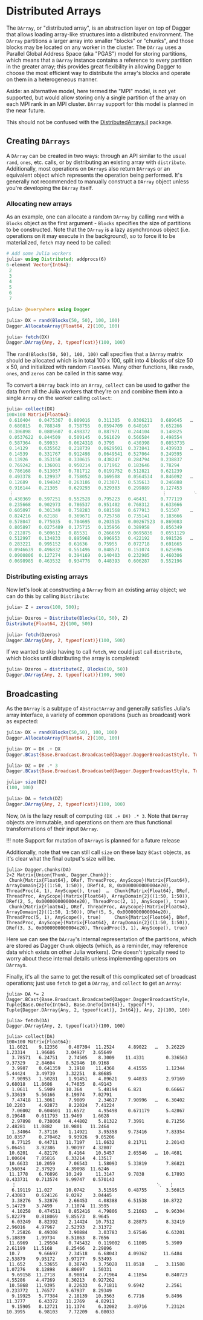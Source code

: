 # Distributed Arrays

The `DArray`, or "distributed array", is an abstraction layer on top of Dagger
that allows loading array-like structures into a distributed environment. The
`DArray` partitions a larger array into smaller "blocks" or "chunks", and those
blocks may be located on any worker in the cluster. The `DArray` uses a
Parallel Global Address Space (aka "PGAS") model for storing partitions, which
means that a `DArray` instance contains a reference to every partition in the
greater array; this provides great flexibility in allowing Dagger to choose the
most efficient way to distribute the array's blocks and operate on them in a
heterogeneous manner.

Aside: an alternative model, here termed the "MPI" model, is not yet supported,
but would allow storing only a single partition of the array on each MPI rank
in an MPI cluster. `DArray` support for this model is planned in the near
future.

This should not be confused with the [DistributedArrays.jl](https://github.com/JuliaParallel/DistributedArrays.jl) package.

## Creating `DArrays`

A `DArray` can be created in two ways: through an API similar to the usual
`rand`, `ones`, etc. calls, or by distributing an existing array with
`distribute`. Additionally, most operations on `DArray`s also return `DArray`s
or an equivalent object which represents the operation being performed. It's
generally not recommended to manually construct a `DArray` object unless you're
developing the `DArray` itself.

### Allocating new arrays

As an example, one can allocate a random `DArray` by calling `rand` with a
`Blocks` object as the first argument - `Blocks` specifies the size of
partitions to be constructed. Note that the `DArray` is a lazy asynchronous
object (i.e. operations on it may execute in the background), so to force it to
be materialized, `fetch` may need to be called:

```julia
# Add some Julia workers
julia> using Distributed; addprocs(6)
6-element Vector{Int64}:
 2
 3
 4
 5
 6
 7

julia> @everywhere using Dagger

julia> DX = rand(Blocks(50, 50), 100, 100)
Dagger.AllocateArray{Float64, 2}(100, 100)

julia> fetch(DX)
Dagger.DArray{Any, 2, typeof(cat)}(100, 100)
```

The `rand(Blocks(50, 50), 100, 100)` call specifies that a `DArray` matrix
should be allocated which is in total 100 x 100, split into 4 blocks of size 50
x 50, and initialized with random `Float64`s. Many other functions, like
`randn`, `ones`, and `zeros` can be called in this same way.

To convert a `DArray` back into an `Array`, `collect` can be used to gather the
data from all the Julia workers that they're on and combine them into a single
`Array` on the worker calling `collect`:

```julia
julia> collect(DX)
100×100 Matrix{Float64}:
 0.610404   0.0475367  0.809016   0.311305   0.0306211   0.689645   …  0.220267   0.678548   0.892062    0.0559988
 0.680815   0.788349   0.758755   0.0594709  0.640167    0.652266      0.331429   0.798848   0.732432    0.579534
 0.306898   0.0805607  0.498372   0.887971   0.244104    0.148825      0.340429   0.029274   0.140624    0.292354
 0.0537622  0.844509   0.509145   0.561629   0.566584    0.498554      0.427503   0.835242   0.699405    0.0705192
 0.587364   0.59933    0.0624318  0.3795     0.430398    0.0853735     0.379947   0.677105   0.0305861   0.748001
 0.14129    0.635562   0.218739   0.0629501  0.373841    0.439933   …  0.308294   0.0966736  0.783333    0.00763648
 0.14539    0.331767   0.912498   0.0649541  0.527064    0.249595      0.826705   0.826868   0.41398     0.80321
 0.13926    0.353158   0.330615   0.438247   0.284794    0.238837      0.791249   0.415801   0.729545    0.88308
 0.769242   0.136001   0.950214   0.171962   0.183646    0.78294       0.570442   0.321894   0.293101    0.911913
 0.786168   0.513057   0.781712   0.0191752  0.512821    0.621239      0.50503    0.0472064  0.0368674   0.75981
 0.493378   0.129937   0.758052   0.169508   0.0564534   0.846092   …  0.873186   0.396222   0.284       0.0242124
 0.12689    0.194842   0.263186   0.213071   0.535613    0.246888      0.579931   0.699231   0.441449    0.882772
 0.916144   0.21305    0.629293   0.329303   0.299889    0.127453      0.644012   0.311241   0.713782    0.0554386
 ⋮                                                       ⋮          ⋱
 0.430369   0.597251   0.552528   0.795223   0.46431     0.777119      0.189266   0.499178   0.715808    0.797629
 0.235668   0.902973   0.786537   0.951402   0.768312    0.633666      0.724196   0.866373   0.0679498   0.255039
 0.605097   0.301349   0.758283   0.681568   0.677913    0.51507    …  0.654614   0.37841    0.86399     0.583924
 0.824216   0.62188    0.369671   0.725758   0.735141    0.183666      0.0401394  0.522191   0.849429    0.839651
 0.578047   0.775035   0.704695   0.203515   0.00267523  0.869083      0.0975535  0.824887   0.00787017  0.920944
 0.805897   0.0275489  0.175715   0.135956   0.389958    0.856349      0.974141   0.586308   0.59695     0.906727
 0.212875   0.509612   0.85531    0.266659   0.0695836   0.0551129     0.788085   0.401581   0.948216    0.00242077
 0.512997   0.134833   0.895968   0.996953   0.422192    0.991526   …  0.838781   0.141053   0.747722    0.84489
 0.283221   0.995152   0.61636    0.75955    0.072718    0.691665      0.151339   0.295759   0.795476    0.203072
 0.0946639  0.496832   0.551496   0.848571   0.151074    0.625696      0.673817   0.273958   0.177998    0.563221
 0.0900806  0.127274   0.394169   0.140403   0.232985    0.460306      0.536441   0.200297   0.970311    0.0292218
 0.0698985  0.463532   0.934776   0.448393   0.606287    0.552196      0.883694   0.212222   0.888415    0.941097
```

### Distributing existing arrays

Now let's look at constructing a `DArray` from an existing array object; we can
do this by calling `Distribute`:

```julia
julia> Z = zeros(100, 500);

julia> Dzeros = Distribute(Blocks(10, 50), Z)
Distribute{Float64, 2}(100, 500)

julia> fetch(Dzeros)
Dagger.DArray{Any, 2, typeof(cat)}(100, 500)
```

If we wanted to skip having to call `fetch`, we could just call `distribute`,
which blocks until distributing the array is completed:

```julia
julia> Dzeros = distribute(Z, Blocks(10, 50))
Dagger.DArray{Any, 2, typeof(cat)}(100, 500)
```

## Broadcasting

As the `DArray` is a subtype of `AbstractArray` and generally satisfies Julia's
array interface, a variety of common operations (such as broadcast) work as
expected:

```julia
julia> DX = rand(Blocks(50,50), 100, 100)
Dagger.AllocateArray{Float64, 2}(100, 100)

julia> DY = DX .+ DX
Dagger.BCast{Base.Broadcast.Broadcasted{Dagger.DaggerBroadcastStyle, Tuple{Base.OneTo{Int64}, Base.OneTo{Int64}}, typeof(+), Tuple{Dagger.AllocateArray{Float64, 2}, Dagger.AllocateArray{Float64, 2}}}, Float64, 2}(100, 100)

julia> DZ = DY .* 3
Dagger.BCast{Base.Broadcast.Broadcasted{Dagger.DaggerBroadcastStyle, Tuple{Base.OneTo{Int64}, Base.OneTo{Int64}}, typeof(*), Tuple{Dagger.BCast{Base.Broadcast.Broadcasted{Dagger.DaggerBroadcastStyle, Tuple{Base.OneTo{Int64}, Base.OneTo{Int64}}, typeof(+), Tuple{Dagger.AllocateArray{Float64, 2}, Dagger.AllocateArray{Float64, 2}}}, Float64, 2}, Int64}}, Float64, 2}(100, 100)

julia> size(DZ)
(100, 100)

julia> DA = fetch(DZ)
Dagger.DArray{Any, 2, typeof(cat)}(100, 100)
```

Now, `DA` is the lazy result of computing `(DX .+ DX) .* 3`. Note that `DArray`
objects are immutable, and operations on them are thus functional
transformations of their input `DArray`.

!!! note
    Support for mutation of `DArray`s is planned for a future release

Additionally, note that we can still call `size` on these lazy `BCast` objects,
as it's clear what the final output's size will be.

```
julia> Dagger.chunks(DA)
2×2 Matrix{Union{Thunk, Dagger.Chunk}}:
 Chunk{Matrix{Float64}, DRef, ThreadProc, AnyScope}(Matrix{Float64}, ArrayDomain{2}((1:50, 1:50)), DRef(4, 8, 0x0000000000004e20), ThreadProc(4, 1), AnyScope(), true)  …  Chunk{Matrix{Float64}, DRef, ThreadProc, AnyScope}(Matrix{Float64}, ArrayDomain{2}((1:50, 1:50)), DRef(2, 5, 0x0000000000004e20), ThreadProc(2, 1), AnyScope(), true)
 Chunk{Matrix{Float64}, DRef, ThreadProc, AnyScope}(Matrix{Float64}, ArrayDomain{2}((1:50, 1:50)), DRef(5, 5, 0x0000000000004e20), ThreadProc(5, 1), AnyScope(), true)     Chunk{Matrix{Float64}, DRef, ThreadProc, AnyScope}(Matrix{Float64}, ArrayDomain{2}((1:50, 1:50)), DRef(3, 3, 0x0000000000004e20), ThreadProc(3, 1), AnyScope(), true)
```

Here we can see the `DArray`'s internal representation of the partitions, which
are stored as Dagger `Chunk` objects (which, as a reminder, may reference data
which exists on other Julia workers). One doesn't typically need to worry about
these internal details unless implementing operators on `DArray`s.

Finally, it's all the same to get the result of this complicated set of
broadcast operations; just use `fetch` to get a `DArray`, and `collect` to get
an `Array`:

```
julia> DA *= 2
Dagger.BCast{Base.Broadcast.Broadcasted{Dagger.DaggerBroadcastStyle, Tuple{Base.OneTo{Int64}, Base.OneTo{Int64}}, typeof(*), Tuple{Dagger.DArray{Any, 2, typeof(cat)}, Int64}}, Any, 2}(100, 100)

julia> fetch(DA)
Dagger.DArray{Any, 2, typeof(cat)}(100, 100)

julia> collect(DA)
100×100 Matrix{Float64}:
 11.6021    9.12356    0.407394  11.2524     4.89022   …   3.26229    1.23314    1.96686    3.04927   3.65649
  3.78571   6.24751    2.74505    8.3009    11.4331        0.336563   9.37329    2.84604    8.52946  10.9168
  3.9987    0.641359   3.1918    11.4368     4.41555       1.12344    5.44424    3.49739    3.32251   8.86685
  7.90953   1.50281    1.91451    4.89621    9.44033       2.97169    9.68018   11.8686     4.74035   8.49143
  1.0611    5.5909    10.364      5.48194    6.821         0.66667    5.33619    5.56166    8.19974   7.02791
  7.47418  11.3061     7.9809     2.34617    7.90996   …   6.30402   10.2203     4.92873    8.22024   7.41224
  7.06002   0.604601  11.6572     4.95498    0.671179      5.42867    8.19648    0.611793  11.9469    1.6628
  2.97898   0.738068   4.44802    5.81322    7.3991        8.71256    2.48281   11.0882    10.9801   11.2464
  1.34064   7.37116    1.14921    3.95358    9.73416       7.83354   10.8357     0.270462   9.93926   9.05206
  8.77125   0.44711   11.7197    11.6632     8.21711       2.20143    5.06451    3.92386    3.90197   4.32807
 10.6201    4.82176    8.4164    10.5457     2.65546   …  10.4681     1.00604    7.05816    6.33214   4.13517
 10.6633   10.2059     7.06543    1.58093    5.33819       7.86821    9.56034    2.37929    4.39098  11.6246
 11.1778    6.76896   10.249     11.3147     9.7838        6.17893    0.433731   0.713574   9.99747   0.570143
  ⋮                                                    ⋱   ⋮
  6.19119  11.027     10.0742     3.51595    0.48755       3.56015    7.43083    0.624126   9.0292    3.04445
  3.38276   5.32876    2.66453    4.08388    6.51538      10.8722     5.14729    3.7499     7.11074  11.3595
  4.10258   0.474511   0.852416   4.79806    5.21663   …   9.96304    5.82279    0.818069   9.85573   8.9645
  6.03249   8.82392    2.14424   10.7512     8.28873       8.32419    2.96016    4.97967    2.52393   2.31372
  7.25826   8.49308    3.90884    3.03783    3.67546       6.63201    5.18839    1.99734    8.51863   8.7656
 11.6969    1.29504    0.745432   0.119002   6.11005       5.3909     2.61199   11.5168     8.25466   2.29896
 10.7       9.66697    2.34518    6.68043    4.09362      11.6484     2.53879    9.95172    3.97177   9.53493
 11.652     3.53655    8.38743    3.75028   11.8518    …   3.11588    1.07276    8.12898    8.80697   1.50331
  9.69158  11.2718     8.98014    2.71964    4.11854       0.840723   4.55286    4.47269    8.30213   0.927262
 10.5868   11.9395     8.22633    6.71811    9.6942        2.2561     0.233772   1.76577    9.67937   8.29349
  9.19925   5.77384    2.18139   10.3563     6.7716        9.8496    11.3777     6.43372   11.2769    4.82911
  9.15905   8.12721   11.1374     6.32082    3.49716       7.23124   10.3995     6.98103    7.72209   6.08033
```
